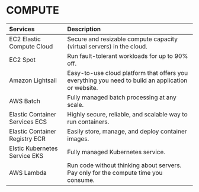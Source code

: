 # COMPUTE

| Services                     | Description  
| :---                         | :----   
| EC2 Elastic Compute Cloud    | Secure and resizable compute capacity (virtual servers) in the cloud.                  
| EC2 Spot                     | Run fault-tolerant workloads for up to 90% off.                 
| Amazon Lightsail             | Easy-to-use cloud platform that offers you everything you need to build an application or website.             
| AWS Batch                    | Fully managed batch processing at any scale.             
| Elastic Container Services ECS | Highly secure, reliable, and scalable way to run containers.              
| Elastic Container Registry ECR | Easily store, manage, and deploy container images.                          
| Elstic Kubernetes Service  EKS | Fully managed Kubernetes service.      
| AWS Lambda                   | Run code without thinking about servers. Pay only for the compute time you consume.

